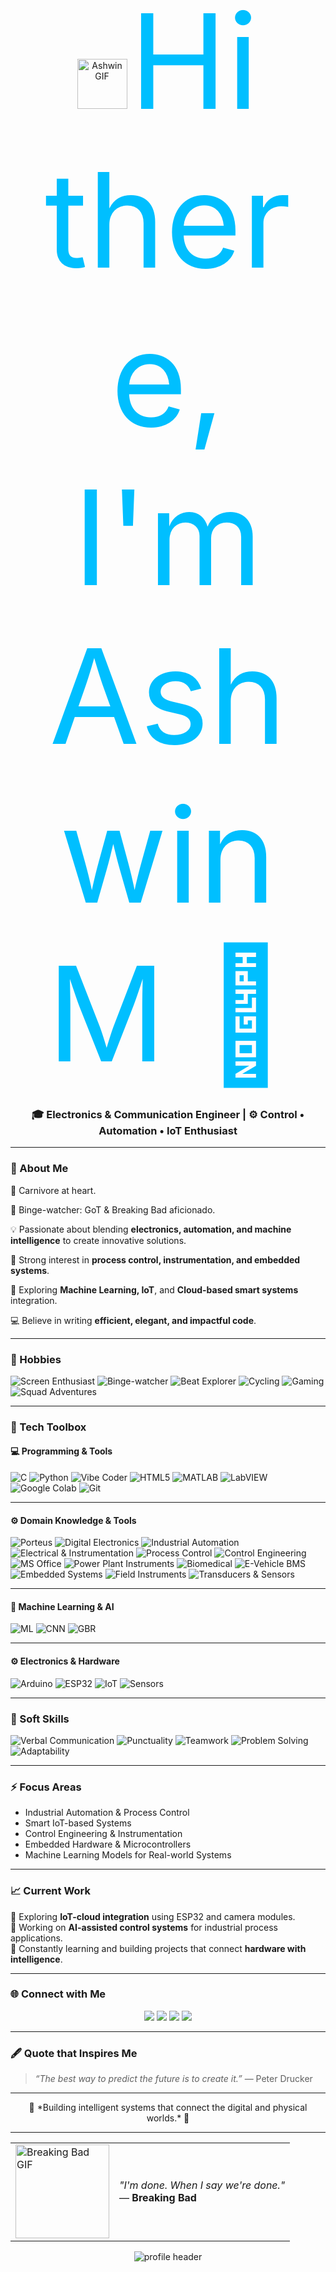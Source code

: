 <p align="center">
  <img src="https://media4.giphy.com/media/v1.Y2lkPTc5MGI3NjExYTZkb2g4bmo1YXdyeHM5bXB1NDdxZHk4dnV5dHhlOWtyY2Fwd2tpdiZlcD12MV9pbnRlcm5hbF9naWZfYnlfaWQmY3Q9cw/kyoMZN4P0UTChOBNqx/giphy.gif" width="80" alt="Ashwin GIF">
  <span style="font-size: 15em; color:#00BFFF;"> Hi there, I'm Ashwin M 👋</span>
</p>



<h3 align="center">🎓 Electronics & Communication Engineer | ⚙️ Control • Automation • IoT Enthusiast</h3>

---

### 🌟 About Me
🥩 Carnivore at heart.

🍿 Binge-watcher: GoT & Breaking Bad aficionado.

💡 Passionate about blending **electronics, automation, and machine intelligence** to create innovative solutions.  

🔬 Strong interest in **process control, instrumentation, and embedded systems**.  

🧠 Exploring **Machine Learning, IoT**, and **Cloud-based smart systems** integration.  

💻 Believe in writing **efficient, elegant, and impactful code**.

---
### 🎨 Hobbies
![Screen Enthusiast](https://img.shields.io/badge/Screen%20Enthusiast-FF4500?style=for-the-badge&logo=popcorn&logoColor=white)
![Binge-watcher](https://img.shields.io/badge/Binge--watcher-1E90FF?style=for-the-badge&logo=netflix&logoColor=white)
![Beat Explorer](https://img.shields.io/badge/Beat%20Explorer-FF69B4?style=for-the-badge&logo=spotify&logoColor=white)
![Cycling](https://img.shields.io/badge/Cycling-32CD32?style=for-the-badge&logo=bike&logoColor=white)
![Gaming](https://img.shields.io/badge/Gaming-8A2BE2?style=for-the-badge&logo=discord&logoColor=white)
![Squad Adventures](https://img.shields.io/badge/Squad%20Adventures-1E90FF?style=for-the-badge&logo=people&logoColor=white)

---

### 🧰 Tech Toolbox

#### 💻 Programming & Tools
![C](https://img.shields.io/badge/C-00599C?style=for-the-badge&logo=c&logoColor=white)
![Python](https://img.shields.io/badge/Python-3776AB?style=for-the-badge&logo=python&logoColor=white)
![Vibe Coder](https://img.shields.io/badge/Vibe%20Coder-CSS%2FSCSS-blueviolet?style=for-the-badge&logo=css3&logoColor=white)
![HTML5](https://img.shields.io/badge/HTML5-E34F26?style=for-the-badge&logo=html5&logoColor=white)
![MATLAB](https://img.shields.io/badge/MATLAB-ff7400?style=for-the-badge&logo=mathworks&logoColor=white)
![LabVIEW](https://img.shields.io/badge/LabVIEW-FFD700?style=for-the-badge&logo=ni&logoColor=black)
![Google Colab](https://img.shields.io/badge/Google%20Colab-F9AB00?style=for-the-badge&logo=googlecolab&logoColor=black)
![Git](https://img.shields.io/badge/Git-F05032?style=for-the-badge&logo=git&logoColor=white)

----

#### ⚙️ Domain Knowledge & Tools
![Porteus](https://img.shields.io/badge/Porteus-1E90FF?style=for-the-badge&logo=linux&logoColor=white)
![Digital Electronics](https://img.shields.io/badge/Digital%20Electronics-4B0082?style=for-the-badge&logo=circuitverse&logoColor=white)
![Industrial Automation](https://img.shields.io/badge/Industrial%20Automation-FFA500?style=for-the-badge&logo=siemens&logoColor=white)
![Electrical & Instrumentation](https://img.shields.io/badge/Electrical%20%26%20Instrumentation-006400?style=for-the-badge&logo=dependabot&logoColor=white)
![Process Control](https://img.shields.io/badge/Process%20Control-483D8B?style=for-the-badge&logo=controlpanel&logoColor=white)
![Control Engineering](https://img.shields.io/badge/Control%20Engineering-4682B4?style=for-the-badge&logo=engineer&logoColor=white)
![MS Office](https://img.shields.io/badge/MS%20Office-D83B01?style=for-the-badge&logo=microsoftoffice&logoColor=white)
![Power Plant Instruments](https://img.shields.io/badge/Power%20Plant%20Instruments-2F4F4F?style=for-the-badge&logo=powerbi&logoColor=white)
![Biomedical](https://img.shields.io/badge/Biomedical%20Engineering-8B0000?style=for-the-badge&logo=healthicons&logoColor=white)
![E-Vehicle BMS](https://img.shields.io/badge/E--Vehicle%20BMS-228B22?style=for-the-badge&logo=tesla&logoColor=white)
![Embedded Systems](https://img.shields.io/badge/Embedded%20Systems-2F4F4F?style=for-the-badge&logo=arm&logoColor=white)
![Field Instruments](https://img.shields.io/badge/Field%20Instruments-5F9EA0?style=for-the-badge&logo=measure&logoColor=white)
![Transducers & Sensors](https://img.shields.io/badge/Transducers%20%26%20Sensors-2E8B57?style=for-the-badge&logo=symfony&logoColor=white)

----

#### 🤖 Machine Learning & AI
![ML](https://img.shields.io/badge/Machine%20Learning-102230?style=for-the-badge&logo=ai&logoColor=white)
![CNN](https://img.shields.io/badge/Convolutional%20Neural%20Networks-FF6F00?style=for-the-badge)
![GBR](https://img.shields.io/badge/Gradient%20Boosting-4285F4?style=for-the-badge)

----

#### ⚙️ Electronics & Hardware
![Arduino](https://img.shields.io/badge/Arduino-00979D?style=for-the-badge&logo=arduino&logoColor=white)
![ESP32](https://img.shields.io/badge/ESP32-2C2C2C?style=for-the-badge&logo=espressif&logoColor=red)
![IoT](https://img.shields.io/badge/Internet%20of%20Things-00BFFF?style=for-the-badge)
![Sensors](https://img.shields.io/badge/Sensors%20%26%20Instrumentation-555555?style=for-the-badge)

----

### 🌱 Soft Skills
![Verbal Communication](https://img.shields.io/badge/Verbal%20Communication-FF69B4?style=for-the-badge&logo=communication&logoColor=white)
![Punctuality](https://img.shields.io/badge/Punctuality-32CD32?style=for-the-badge&logo=clockify&logoColor=white)
![Teamwork](https://img.shields.io/badge/Teamwork-1E90FF?style=for-the-badge&logo=slack&logoColor=white)
![Problem Solving](https://img.shields.io/badge/Problem%20Solving-FFD700?style=for-the-badge&logo=idea&logoColor=black)
![Adaptability](https://img.shields.io/badge/Adaptability-FF8C00?style=for-the-badge&logo=flex&logoColor=white)

---

### ⚡ Focus Areas
- Industrial Automation & Process Control  
- Smart IoT-based Systems  
- Control Engineering & Instrumentation  
- Embedded Hardware & Microcontrollers  
- Machine Learning Models for Real-world Systems  

---

### 📈 Current Work
🚀 Exploring **IoT-cloud integration** using ESP32 and camera modules.  
🔧 Working on **AI-assisted control systems** for industrial process applications.  
🌱 Constantly learning and building projects that connect **hardware with intelligence**.

---

### 🌐 Connect with Me
<p align="center">
  <a href="https://github.com/aSh-dev-io"><img src="https://img.shields.io/badge/GitHub-171515?style=for-the-badge&logo=github&logoColor=white"/></a>
  <a href="mailto:itzasva79@gmail.com"><img src="https://img.shields.io/badge/Email-D14836?style=for-the-badge&logo=gmail&logoColor=white"/></a>
  <a href="https://www.linkedin.com/in/ashwin-m-9b58662a5/"><img src="https://img.shields.io/badge/LinkedIn-0077B5?style=for-the-badge&logo=linkedin&logoColor=white"/></a>
  <a href="https://www.instagram.com/ash_privateshit_?igsh=MWtiNTVqdDQ1NThoZQ==">
  <img src="https://img.shields.io/badge/Instagram-E4405F?style=for-the-badge&logo=instagram&logoColor=white"/>
</a>

</p>

---

### 🖋️ Quote that Inspires Me
> *“The best way to predict the future is to create it.”* — Peter Drucker  

---

<p align="center">💫 *Building intelligent systems that connect the digital and physical worlds.* 💫</p>

---

<table>
  <tr>
    <td>
      <img src="https://media.giphy.com/media/v1.Y2lkPTc5MGI3NjExeG1zb3d3Nm5xOGxtZjV1dG8yb285YTE1eHZhbHN2eDMwdHRhNnA0YiZlcD12MV9naWZzX3NlYXJjaCZjdD1n/26BRrEPIhI8CdTLEY/giphy.gif" width="150" alt="Breaking Bad GIF">
    </td>
    <td>
      <p align="left">
        <em>"I'm done. When I say we're done."</em> <br>
        — <strong>Breaking Bad</strong>
      </p>
    </td>
  </tr>
</table>




<!-- Banner section -->
<p align="center">
  <img src="https://capsule-render.vercel.app/api?type=waving&color=0:00BFFF,100:1E90FF&height=200&section=header&text=Ashwin%20M%20|%20ECE%20Engineer%20|%20IoT%20|%20Automation%20|%20ML&fontSize=25&fontColor=FFFFFF&animation=fadeIn" alt="profile header"/>
</p>
